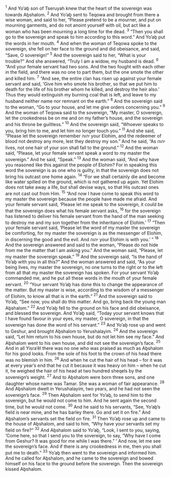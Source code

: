 <sup>1</sup> And Yo’aḇ son of Tseruyah knew that the heart of the sovereign was towards Aḇshalom.
<sup>2</sup> And Yo’aḇ sent to Teqowa and brought from there a wise woman, and said to her, “Please pretend to be a mourner, and put on mourning garments, and do not anoint yourself with oil, but act like a woman who has been mourning a long time for the dead.
<sup>3</sup> “Then you shall go to the sovereign and speak to him according to this word.” And Yo’aḇ put the words in her mouth.
<sup>4</sup> And when the woman of Teqowa spoke to the sovereign, she fell on her face to the ground and did obeisance, and said, “Save, O sovereign!”
<sup>5</sup> And the sovereign said to her, “What is your trouble?” And she answered, “Truly I am a widow, my husband is dead.
<sup>6</sup> “And your female servant had two sons. And the two fought with each other in the field, and there was no one to part them, but the one smote the other and killed him.
<sup>7</sup> “And see, the entire clan has risen up against your female servant and said, ‘Give him who smote his brother, so that we put him to death for the life of his brother whom he killed, and destroy the heir also.’ Thus they would extinguish my burning coal that is left, and leave to my husband neither name nor remnant on the earth.”
<sup>8</sup> And the sovereign said to the woman, “Go to your house, and let me give orders concerning you.”
<sup>9</sup> And the woman of Teqowa said to the sovereign, “My master, O sovereign, let the crookedness be on me and on my father’s house, and the sovereign and his throne be guiltless.”
<sup>10</sup> And the sovereign said, “Whoever speaks to you, bring him to me, and let him no longer touch you.”
<sup>11</sup> And she said, “Please let the sovereign remember יהוה your Elohim, and the redeemer of blood not destroy any more, lest they destroy my son.” And he said, “As יהוה lives, not one hair of your son shall fall to the ground.”
<sup>12</sup> And the woman said, “Please, let your female servant speak a word to my master the sovereign.” And he said, “Speak.”
<sup>13</sup> And the woman said, “And why have you reasoned like this against the people of Elohim? For in speaking this word the sovereign is as one who is guilty, in that the sovereign does not bring his outcast one home again.
<sup>14</sup> “For we shall certainly die and become like water spilled on the ground, which is not gathered up again. Yet Elohim does not take away a life, but shall devise ways, so that His outcast ones are not cast out from Him.
<sup>15</sup> “And now I have come to speak this word to my master the sovereign because the people have made me afraid. And your female servant said, ‘Please let me speak to the sovereign, it could be that the sovereign does what his female servant asks,
<sup>16</sup> for the sovereign has listened to deliver his female servant from the hand of the man seeking to destroy me and my son together from the inheritance of Elohim.’
<sup>17</sup> “Then your female servant said, ‘Please let the word of my master the sovereign be comforting, for my master the sovereign is as the messenger of Elohim, in discerning the good and the evil. And יהוה your Elohim is with you.’ ”
<sup>18</sup> And the sovereign answered and said to the woman, “Please do not hide from me the matter that I am asking you.” And the woman said, “Please, let my master the sovereign speak.”
<sup>19</sup> And the sovereign said, “Is the hand of Yo’aḇ with you in all this?” And the woman answered and said, “As your being lives, my master the sovereign, no one turns to the right or to the left from all that my master the sovereign has spoken. For your servant Yo’aḇ commanded me, and he put all these words in the mouth of your female servant.
<sup>20</sup> “Your servant Yo’aḇ has done this to change the appearance of the matter. But my master is wise, according to the wisdom of a messenger of Elohim, to know all that is in the earth.”
<sup>21</sup> And the sovereign said to Yo’aḇ, “See now, you shall do this matter. And go, bring back the young man Aḇshalom.”
<sup>22</sup> And Yo’aḇ fell to the ground on his face and did obeisance, and blessed the sovereign. And Yo’aḇ said, “Today your servant knows that I have found favour in your eyes, my master, O sovereign, in that the sovereign has done the word of his servant.”
<sup>23</sup> And Yo’aḇ rose up and went to Geshur, and brought Aḇshalom to Yerushalayim.
<sup>24</sup> And the sovereign said, “Let him return to his own house, but do not let him see my face.” And Aḇshalom went to his own house, and did not see the sovereign’s face.
<sup>25</sup> And in all Yisra’ĕl there was no one who was praised as much as Aḇshalom for his good looks. From the sole of his foot to the crown of his head there was no blemish in him.
<sup>26</sup> And when he cut the hair of his head – for it was at every year’s end that he cut it because it was heavy on him – when he cut it, he weighed the hair of his head at two hundred sheqels by the sovereign’s weight.
<sup>27</sup> And to Aḇshalom were born three sons, and one daughter whose name was Tamar. She was a woman of fair appearance.
<sup>28</sup> And Aḇshalom dwelt in Yerushalayim, two years, and he had not seen the sovereign’s face.
<sup>29</sup> Then Aḇshalom sent for Yo’aḇ, to send him to the sovereign, but he would not come to him. And he sent again the second time, but he would not come.
<sup>30</sup> And he said to his servants, “See, Yo’aḇ’s field is near mine, and he has barley there. Go and set it on fire.” And Aḇshalom’s servants set the field on fire.
<sup>31</sup> Then Yo’aḇ rose up and came to the house of Aḇshalom, and said to him, “Why have your servants set my field on fire?”
<sup>32</sup> And Aḇshalom said to Yo’aḇ, “Look, I sent to you, saying, ‘Come here, so that I send you to the sovereign, to say, “Why have I come from Geshur? It was good for me while I was there.” ’ And now, let me see the sovereign’s face. And if there is any crookedness in me, then you shall put me to death.”
<sup>33</sup> Yo’aḇ then went to the sovereign and informed him. And he called for Aḇshalom, and he came to the sovereign and bowed himself on his face to the ground before the sovereign. Then the sovereign kissed Aḇshalom.

